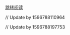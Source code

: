 [跳转阅读](https://github.com/AfterThreeYears/blog/issues/34)

// Update by 1596788110964

// Update by 1596788197753
